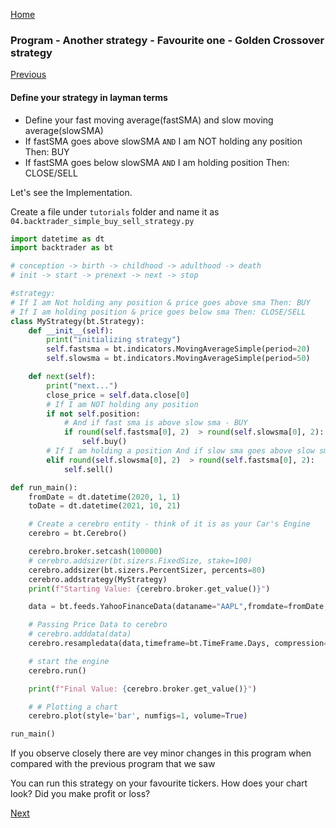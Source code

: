 [Home](index.html)

### Program - Another strategy - Favourite one -  Golden Crossover strategy

[Previous](lesson6.html)

#### Define your strategy in layman terms
* Define your fast moving average(fastSMA) and slow moving average(slowSMA)
* If fastSMA goes above slowSMA `AND` I am NOT holding any position Then: BUY
* If fastSMA goes below slowSMA `AND` I am holding position  Then: CLOSE/SELL


Let's see the Implementation.

Create a file under `tutorials` folder and name it as `04.backtrader_simple_buy_sell_strategy.py`

```python
import datetime as dt
import backtrader as bt

# conception -> birth -> childhood -> adulthood -> death
# init -> start -> prenext -> next -> stop

#strategy:
# If I am Not holding any position & price goes above sma Then: BUY
# If I am holding position & price goes below sma Then: CLOSE/SELL
class MyStrategy(bt.Strategy):
    def __init__(self):
        print("initializing strategy")
        self.fastsma = bt.indicators.MovingAverageSimple(period=20)
        self.slowsma = bt.indicators.MovingAverageSimple(period=50)

    def next(self):
        print("next...")
        close_price = self.data.close[0]
        # If I am NOT holding any position
        if not self.position:
            # And if fast sma is above slow sma - BUY
            if round(self.fastsma[0], 2)  > round(self.slowsma[0], 2):
                self.buy()
        # If I am holding a position And if slow sma goes above slow sma - SELL
        elif round(self.slowsma[0], 2)  > round(self.fastsma[0], 2):
            self.sell()

def run_main():
    fromDate = dt.datetime(2020, 1, 1)
    toDate = dt.datetime(2021, 10, 21)

    # Create a cerebro entity - think of it is as your Car's Engine
    cerebro = bt.Cerebro()

    cerebro.broker.setcash(100000)
    # cerebro.addsizer(bt.sizers.FixedSize, stake=100)
    cerebro.addsizer(bt.sizers.PercentSizer, percents=80)
    cerebro.addstrategy(MyStrategy)
    print(f"Starting Value: {cerebro.broker.get_value()}")

    data = bt.feeds.YahooFinanceData(dataname="AAPL",fromdate=fromDate,todate=toDate)

    # Passing Price Data to cerebro
    # cerebro.adddata(data)
    cerebro.resampledata(data,timeframe=bt.TimeFrame.Days, compression=1)

    # start the engine
    cerebro.run()

    print(f"Final Value: {cerebro.broker.get_value()}")

    # # Plotting a chart
    cerebro.plot(style='bar', numfigs=1, volume=True)

run_main()
```

If you observe closely there are vey minor changes in this program when compared with the previous program that we saw


You can run this strategy on your favourite tickers.
How does your chart look? Did you make profit or loss?

[Next](lesson8.html)